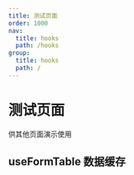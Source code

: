 ```yaml
---
title: 测试页面
order: 1000
nav:
  title: hooks
  path: /hooks
group:
  title: hooks
  path: /
---
```


# 测试页面

供其他页面演示使用

## useFormTable 数据缓存

<code src="../demos/useTest.tsx" />
